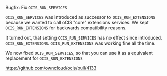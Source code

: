 Bugfix: Fix `OCIS_RUN_SERVICES`

`OCIS_RUN_SERVICES` was introduced as successor to `OCIS_RUN_EXTENSIONS` because
we wanted to call oCIS "core" extensions services. We kept `OCIS_RUN_EXTENSIONS` for
backwards compatibility reasons.

It turned out, that setting `OCIS_RUN_SERVICES` has no effect since introduced. `OCIS_RUN_EXTENSIONS`.
`OCIS_RUN_EXTENSIONS` was working fine all the time.

We now fixed `OCIS_RUN_SERVICES`, so that you can use it as a equivalent replacement for `OCIS_RUN_EXTENSIONS`

https://github.com/owncloud/ocis/pull/4133
